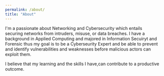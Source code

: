 ```yaml
---
permalink: /about/
title: "About"
---
```


I'm a passionate about Networking and Cybersecurity which entails securing networks from intruders, misuse, or data breaches.
I have a background in Applied Computing and majored in Information Secuiryt and Forensic thus my goal is to be a Cyberseurity Expert and be able to prevent and identify vulnerabilities and weaknesses before malicious actors can exploit them.

I believe that my learning and the skills I have,can contribute to a productive outcome.

